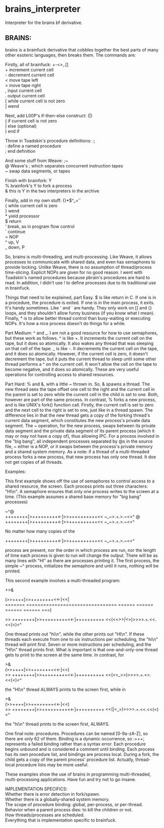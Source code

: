 # brains_interpreter
Interpreter for the brains bf derivative.

## BRAINS:

brains is a brainfuck derivative that cobbles together the best parts of many other esoteric languages, then breaks them. The commands are:  

Firstly, all of brainfuck: +-<>,.[]  
\+ increment current cell  
\- decrement current cell  
< move tape left  
\> move tape right  
, input current cell  
. output current cell  
[ while current cell is not zero  
] wend  

Next, add L00P's if-then-else construct: (|)  
( if current cell is not zero  
| else (optional)  
) end if  

Throw in Toadskin's procedure definitions: :;  
: define a named procedure  
; end definition  

And some stuff from Weave: ;~  
@ Weave's ; which separates concurrent instruction tapes  
~ swap data segments, or tapes  

Finish with brainfork: Y  
% brainfork's Y to fork a process  
& this is Y in the two interpreters in the archive  

Finally, add in my own stuff: {}*$^_='\`  
\{ while current cell is zero  
\} wend  
\* yield processor  
$ return  
' break, as in program flow control  
` continue  
= NOP  
^ up, V  
_ down, P  

So, brains is multi-threading, and multi-processing. Like Weave, it allows 
processes to communicate with shared data, and even has semaphores to provide 
locking. Unlike Weave, there is no assumption of thread/process time-slicing. 
Explicit NOPs are given for no good reason. I went with Toadskin's named 
procedures because pbrain's procedures are hard to read. In addition, I 
didn't use ! to define processes due to its traditional use in brainfuck.  


Things that need to be explained, part Easy. $ is like return in C. If one is 
in a procedure, the procedure is exited. If one is in the main process, it 
exits. It's handy sometimes. Like ' and ` are handy. They only work on [] and 
{} loops, and they shouldn't allow funny business (if you know what I mean). 
Finally, * is to allow better thread control than busy-waiting or executing 
NOPs. It's how a nice process doesn't do things for a while.  

Part Medium: ^ and _. I am not a good resource for how to use semaphores, but 
these work as follows. ^ is like +. It increments the current cell on the 
tape, but it does so atomically. It also wakes any thread that was sleeping 
on that cell of the tape. _ is like -. It decrements the current cell on the 
tape, and it does so atomically. However, if the current cell is zero, it 
doesn't decrement the tape, but it puts the current thread to sleep until 
some other thread performs a ^ on the current cell. It won't allow the 
cell on the tape to become negative, and it does so atomically. These are 
very useful operations for controlling access to shared resources.  

Part Hard: % and &, with a little ~ thrown in. So, & spawns a thread. 
The new thread sees the tape offset one cell to the right and the current 
cell in the parent is set to zero while the current cell in the child is set 
to one. Both, however are part of the same process. In contrast, % forks a 
new process, and is like UNIX's fork() function call. Firstly, the current 
cell is set to zero and the next cell to the right is set to one, just like 
in a thread spawn. The difference lies in that the new thread gets a copy of 
the forking thread's current data segment, which constitutes the new 
process's private data segment. The ~ operation, for the new process, swaps 
between its private data segment and the private data segment of its parent 
process (which it may or may not have a copy of), thus allowing IPC. For a 
process involved in the "big bang", all independent processes separated by 
@s in the source file, ~ either is a NOP, or it swaps between the process's 
private memory and a shared system memory. As a note: if a thread of a 
multi-threaded process forks a new process, that new process has only one 
thread. It doe not get copies of all threads.  

Examples:  

This first example shows off the use of semaphores to control access to a 
shared resource, the screen. Each process prints out three characters: 
"HI\n". A semaphore ensures that only one process writes to the screen at 
a time. (This example assumes a shared base memory for "big bang" processes)

\~^@  
++++++++[>+++++++++<-]>>++++++++++<<  \~\_\~>.+.>.\~<<^  @  
++++++++[>+++++++++<-]>>++++++++++<<  \~\_\~>.+.>.\~<<^  

No matter how many copies of the

++++++++[>+++++++++<-]>>++++++++++<<  \~\_\~>.+.>.\~<<^  

process are present, nor the order in which process are run, nor the length 
of time each process is given to run will change the output. There will be as 
many lines with "HI" as there are processes printing it. The first process, 
the simple ~^ process, initializes the semaphore and until it runs, nothing 
will be printed.  

This second example involves a multi-threaded program:

\+>&  

(>>++++[>>++++++++<<-]<<|  
======= ================================ ====== ====== ====== ====== ===)  

\>>  ++++++++[>>+++++++++<<-]++++++++++   <<(<<_>>|<_>)>>>>.+.<<.<<(<)<^  

One thread prints out "hi\n", while the other prints out "HI\n". If these 
threads each execute from one to six instructions per scheduling, the "hi\n" 
thread will print first. Seven or more instructions per scheduling, and the 
"HI\n" thread prints first. What is important is that one-and-only-one thread 
gets to print to the screen at the same time. In contrast, for

\>&  
(>>++++[>>++++++++<<-]<<)  
\>>  ++++++++[>>+++++++++<<-]++++++++++   <<(<<_>>)>>>>.+.<<.<<(<)<^  

the "HI\n" thread ALWAYS prints to the screen first, while in

\>&  
(>>++++[>>++++++++<<-]<<)  
\>>  ++++++++[>>+++++++++<<-]++++++++++   <<(|<_>)>>>>.+.<<.<<(<)<^  

the "hi\n" thread prints to the screen first, ALWAYS.  

One final note: procedures. Procedures can be named [0-9a-zA-Z], so there 
are only 62 of them. Binding is a dynamic occurrence, so :+++; represents a 
failed binding rather than a syntax error. Each procedure begins unbound and 
is considered a comment until binding. Each process has its own procedure 
list, and bindings are process local. During a fork, the child gets a copy of 
the parent process' procedure list. Actually, thread-local procedure lists 
may be more useful.  

These examples show the use of brains in programming multi-threaded, 
multi-processing applications. Have fun and try not to go insane.  

IMPLEMENTATION SPECIFICS:  
Whether there is error detection in fork/spawn.  
Whether there is a globally-shared system memory.  
The scope of procedure binding: global, per-process, or per-thread.  
Behavior when a parent process dies: to kill the children or not.  
How threads/processes are scheduled.  
Everything that is implementation specific to brainfuck.  